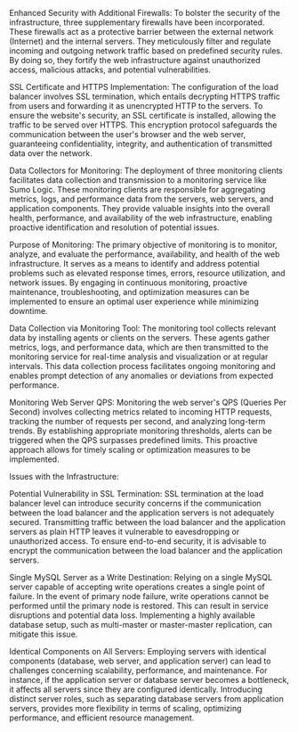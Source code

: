Enhanced Security with Additional Firewalls: To bolster the security of the infrastructure, three supplementary firewalls have been incorporated. These firewalls act as a protective barrier between the external network (Internet) and the internal servers. They meticulously filter and regulate incoming and outgoing network traffic based on predefined security rules. By doing so, they fortify the web infrastructure against unauthorized access, malicious attacks, and potential vulnerabilities.

SSL Certificate and HTTPS Implementation: The configuration of the load balancer involves SSL termination, which entails decrypting HTTPS traffic from users and forwarding it as unencrypted HTTP to the servers. To ensure the website's security, an SSL certificate is installed, allowing the traffic to be served over HTTPS. This encryption protocol safeguards the communication between the user's browser and the web server, guaranteeing confidentiality, integrity, and authentication of transmitted data over the network.

Data Collectors for Monitoring: The deployment of three monitoring clients facilitates data collection and transmission to a monitoring service like Sumo Logic. These monitoring clients are responsible for aggregating metrics, logs, and performance data from the servers, web servers, and application components. They provide valuable insights into the overall health, performance, and availability of the web infrastructure, enabling proactive identification and resolution of potential issues.

Purpose of Monitoring: The primary objective of monitoring is to monitor, analyze, and evaluate the performance, availability, and health of the web infrastructure. It serves as a means to identify and address potential problems such as elevated response times, errors, resource utilization, and network issues. By engaging in continuous monitoring, proactive maintenance, troubleshooting, and optimization measures can be implemented to ensure an optimal user experience while minimizing downtime.

Data Collection via Monitoring Tool: The monitoring tool collects relevant data by installing agents or clients on the servers. These agents gather metrics, logs, and performance data, which are then transmitted to the monitoring service for real-time analysis and visualization or at regular intervals. This data collection process facilitates ongoing monitoring and enables prompt detection of any anomalies or deviations from expected performance.

Monitoring Web Server QPS: Monitoring the web server's QPS (Queries Per Second) involves collecting metrics related to incoming HTTP requests, tracking the number of requests per second, and analyzing long-term trends. By establishing appropriate monitoring thresholds, alerts can be triggered when the QPS surpasses predefined limits. This proactive approach allows for timely scaling or optimization measures to be implemented.

Issues with the Infrastructure:

Potential Vulnerability in SSL Termination: SSL termination at the load balancer level can introduce security concerns if the communication between the load balancer and the application servers is not adequately secured. Transmitting traffic between the load balancer and the application servers as plain HTTP leaves it vulnerable to eavesdropping or unauthorized access. To ensure end-to-end security, it is advisable to encrypt the communication between the load balancer and the application servers.

Single MySQL Server as a Write Destination: Relying on a single MySQL server capable of accepting write operations creates a single point of failure. In the event of primary node failure, write operations cannot be performed until the primary node is restored. This can result in service disruptions and potential data loss. Implementing a highly available database setup, such as multi-master or master-master replication, can mitigate this issue.

Identical Components on All Servers: Employing servers with identical components (database, web server, and application server) can lead to challenges concerning scalability, performance, and maintenance. For instance, if the application server or database server becomes a bottleneck, it affects all servers since they are configured identically. Introducing distinct server roles, such as separating database servers from application servers, provides more flexibility in terms of scaling, optimizing performance, and efficient resource management.
